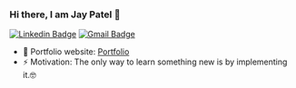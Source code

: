 ### Hi there, I am Jay Patel 👋
[![Linkedin Badge](https://img.shields.io/badge/-aayush_shah-blue?style=flat-square&logo=Linkedin&logoColor=white&link=https://www.linkedin.com/in/aayush-shah-601029130/)](https://www.linkedin.com/in/aayush-shah-601029130/)
[![Gmail Badge](https://img.shields.io/badge/-aayushhemal98@gmail.com-c14438?style=flat-square&logo=Gmail&logoColor=white&link=mailto:aayushhemal98@gmail.com)](mailto:aayushhemal98@gmail.com) 

- 🎯 Portfolio website: [Portfolio](https://aayuvraj.github.io/)
- ⚡ Motivation: The only way to learn something new is by implementing it.🤓
<!--
**jayp-tech/jayp-tech** is a ✨ _special_ ✨ repository because its `README.md` (this file) appears on your GitHub profile.

Here are some ideas to get you started:

- 🔭 I’m currently working on ...
- 🌱 I’m currently learning ...
- 👯 I’m looking to collaborate on ...
- 🤔 I’m looking for help with ...
- 💬 Ask me about ...
- 📫 How to reach me: ...
- 😄 Pronouns: ...
- ⚡ Fun fact: ...
-->
